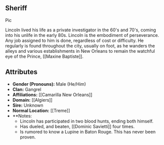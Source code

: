 ## Sheriff

Pic

Lincoln lived his life as a private investigator in the 60's and 70's, coming into his unlife in the early 80s. Lincoln is the embodiment of perseverance. Any job assigned to him is done, regardless of cost or difficulty. He regularly is found throughout the city, usually on foot, as he wanders the alleys and various establishments in New Orleans to remain the watchful eye of the Prince, [[Maxine Baptiste]].

## Attributes
*  **Gender (Pronouns):** Male (He/Him)
* **Clan:** Gangrel
* **Affiliations:** [[Camarilla New Orleans]]
* **Domain:** [[Algiers]]
* **Sire:** Unknown
* **Normal Location:** [[Treme]]
* **Notes: 
    - Lincoln has participated in two blood hunts, ending both himself.
    - Has dueled, and beaten, [[Dominic Savietti]] four times. 
    - Is rumored to know a Lupine in Baton Rouge. This has never been proven.